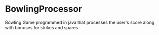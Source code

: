 # BowlingProcessor
Bowling Game programmed in java that processes the user's score along with bonuses for strikes and spares
